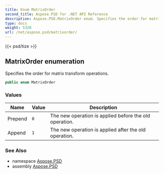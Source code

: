 ```yaml
---
title: Enum MatrixOrder
second_title: Aspose.PSD for .NET API Reference
description: Aspose.PSD.MatrixOrder enum. Specifies the order for matrix transform operations
type: docs
weight: 5320
url: /net/aspose.psd/matrixorder/
---
```

{{< psd/tize >}}
## MatrixOrder enumeration

Specifies the order for matrix transform operations.

```csharp
public enum MatrixOrder
```

### Values

| Name | Value | Description |
| --- | --- | --- |
| Prepend | `0` | The new operation is applied before the old operation. |
| Append | `1` | The new operation is applied after the old operation. |

### See Also

* namespace [Aspose.PSD](../../aspose.psd/)
* assembly [Aspose.PSD](../../)


